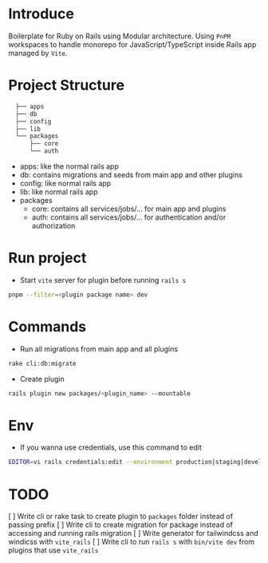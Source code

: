 # Introduce

Boilerplate for Ruby on Rails using Modular architecture. Using `PnPM` workspaces to handle monorepo for JavaScript/TypeScript inside Rails app managed by `Vite`.

# Project Structure

```sh
  ├── apps
  ├── db
  ├── config
  ├── lib
  └── packages
      ├── core
      └── auth
```

- apps: like the normal rails app
- db: contains migrations and seeds from main app and other plugins
- config: like normal rails app
- lib: like normal rails app
- packages
  - core: contains all services/jobs/... for main app and plugins
  - auth: contains all services/jobs/... for authentication and/or authorization

# Run project

- Start `vite` server for plugin before running `rails s`

```sh
pnpm --filter=<plugin package name> dev
```

# Commands

- Run all migrations from main app and all plugins

```sh
rake cli:db:migrate
```

- Create plugin

```sh
rails plugin new packages/<plugin_name> --mountable
```

# Env

- If you wanna use credentials, use this command to edit

```sh
EDITOR=vi rails credentials:edit --environment production|staging|development|test
```

# TODO

[ ] Write cli or rake task to create plugin to `packages` folder instead of passing prefix
[ ] Write cli to create migration for package instead of accessing and running rails migration
[ ] Write generator for tailwindcss and windicss with `vite_rails`
[ ] Write cli to run `rails s` with `bin/vite dev` from plugins that use `vite_rails`
